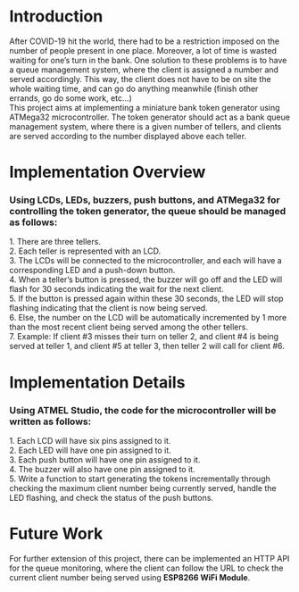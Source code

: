 <h1>Introduction</h1> 
After COVID-19 hit the world, there had to be a restriction imposed on the number of people present in one place. 
Moreover, a lot of time is wasted waiting for one’s turn in the bank. 
One solution to these problems is to have a queue management system, where the client is assigned a number and served accordingly. This way, the client does not have to be on site the whole waiting time, and can go do anything meanwhile (finish other errands, go do some work, etc…)
<br>
This project aims at implementing a miniature bank token generator using ATMega32 microcontroller.
The token generator should act as a bank queue management system, where there is a given number of tellers, and clients are served according to the number displayed above each teller.
<h1>Implementation Overview</h1>
<h3>Using <b> LCDs, LEDs, buzzers, push buttons, and ATMega32</b> for controlling the token generator, the queue should be managed as follows:</h3>
1. There are three tellers.<br>
2. Each teller is represented with an LCD.<br>
3. The LCDs will be connected to the microcontroller, and each will have a corresponding LED and a push-down button.<br>
4. When a teller’s button is pressed, the buzzer will go off and the LED will flash for 30 seconds indicating the wait for the next client.<br>
5. If the button is pressed again within these 30 seconds, the LED will stop flashing indicating that the client is now being served.<br>
6. Else, the number on the LCD will be automatically incremented by 1 more than the most recent client being served among the other tellers.<br>
7. Example: If client #3 misses their turn on teller 2, and client #4 is being served at teller 1, and client #5 at teller 3, then teller 2 
will call for client #6.<br>

<h1>Implementation Details</h1>
<h3>Using ATMEL Studio, the code for the microcontroller will be written as follows:</h3>
1. Each LCD will have six pins assigned to it.<br>
2. Each LED will have one pin assigned to it.<br>
3. Each push button will have one pin assigned to it.<br>
4. The buzzer will also have one pin assigned to it.<br>
5. Write a function to start generating the tokens incrementally through checking the maximum client number being currently served, handle the LED flashing, and check the status of the push buttons.
<h1>Future Work</h1>
For further extension of this project, there can be implemented an HTTP API for the queue monitoring, where the client can follow the URL to check the current client number being served using <b>ESP8266 WiFi Module</b>.
